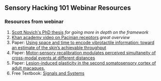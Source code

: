 ## Sensory Hacking 101 Webinar Resources

### Resources from webinar

1. [Scott Novich's PhD thesis](https://scholarship.rice.edu/handle/1911/88379) _for going more in depth on the framework_
2. [Khan academy video on Pacinian receptors](https://www.youtube.com/watch?v=IW8OnV8J2Qw) _great overview_
3. Paper: [Using space and time to encode vibrotactile information:
toward an estimate of the skin’s achievable throughput](http://ww-w.eagleman.com/papers/novich_eagleman_2015.pdf)
4. Paper: [Motor-sensory recalibration modulates perceived simultaneity of cross-modal events at different distances](https://www.frontiersin.org/articles/10.3389/fpsyg.2013.00046/full)
5. Paper: [Lesion-induced plasticity in the second somatosensory cortex of adult macaques.](https://www.ncbi.nlm.nih.gov/pmc/articles/PMC281733/)
6. Free Textbook: [Signals and Systems](https://eng.libretexts.org/Bookshelves/Electrical_Engineering/Signal_Processing_and_Modeling/Book%3A_Signals_and_Systems_(Baraniuk_et_al.))
